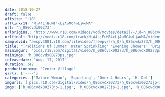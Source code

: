 ```yaml
---
date: 2018-10-27
draft: false
affsite: "r18"
afflinkr18: "NjA4LjEuMS4xLjAuMC4wLjAuMA"
url: "h_086cvdx00273"
urloriginal: "http://www.r18.com/videos/vod/movies/detail/-/id=h_086cvdx00273"
urlfinal: "http://media.r18.com/track/NjA4LjEuMS4xLjAuMC4wLjAuMA/videos/vod/movies/detail/-/id=h_086cvdx00273"
samplevid: "awspv3001.r18.com/litevideo/freepv/h/h_0/h_086cvdx273/h_086cvdx273_dmb_w.mp4"
title: "Traditions Of Summer 'Water Sprinkling' 'Evening Showers' 'Dripping Wet Pussies' A Squirting Pussy Shower Will Instantly Cool You Down By 5 Degrees! I'm Getting So Excited That My Body Temperature Rises By 5 Degrees! And Now My Big Boy Is Out Of Control! 30 Ladies/4 Hours"
mainimgurl: "pics.r18.com/digital/video/h_086cvdx00273/h_086cvdx00273ps.jpg"
mainimgs: "h_086cvdx00273ps.jpg"
releasedate: "Aug. 17, 2017"
duration: 242
productioncomp: "Center Village"
girls: ['----']
categories: ['Mature Woman', 'Squirting', 'Over 4 Hours', 'Hi-Def']
imgurls: ['pics.r18.com/digital/video/h_086cvdx00273/h_086cvdx00273jp-1.jpg', 'pics.r18.com/digital/video/h_086cvdx00273/h_086cvdx00273jp-2.jpg', 'pics.r18.com/digital/video/h_086cvdx00273/h_086cvdx00273jp-3.jpg', 'pics.r18.com/digital/video/h_086cvdx00273/h_086cvdx00273jp-4.jpg', 'pics.r18.com/digital/video/h_086cvdx00273/h_086cvdx00273jp-5.jpg', 'pics.r18.com/digital/video/h_086cvdx00273/h_086cvdx00273jp-6.jpg', 'pics.r18.com/digital/video/h_086cvdx00273/h_086cvdx00273jp-7.jpg', 'pics.r18.com/digital/video/h_086cvdx00273/h_086cvdx00273jp-8.jpg', 'pics.r18.com/digital/video/h_086cvdx00273/h_086cvdx00273jp-9.jpg', 'pics.r18.com/digital/video/h_086cvdx00273/h_086cvdx00273jp-10.jpg', 'pics.r18.com/digital/video/h_086cvdx00273/h_086cvdx00273jp-11.jpg', 'pics.r18.com/digital/video/h_086cvdx00273/h_086cvdx00273jp-12.jpg', 'pics.r18.com/digital/video/h_086cvdx00273/h_086cvdx00273jp-13.jpg', 'pics.r18.com/digital/video/h_086cvdx00273/h_086cvdx00273jp-14.jpg', 'pics.r18.com/digital/video/h_086cvdx00273/h_086cvdx00273jp-15.jpg', 'pics.r18.com/digital/video/h_086cvdx00273/h_086cvdx00273jp-16.jpg', 'pics.r18.com/digital/video/h_086cvdx00273/h_086cvdx00273jp-17.jpg', 'pics.r18.com/digital/video/h_086cvdx00273/h_086cvdx00273jp-18.jpg', 'pics.r18.com/digital/video/h_086cvdx00273/h_086cvdx00273jp-19.jpg', 'pics.r18.com/digital/video/h_086cvdx00273/h_086cvdx00273jp-20.jpg']
imgs: ['h_086cvdx00273jp-1.jpg', 'h_086cvdx00273jp-2.jpg', 'h_086cvdx00273jp-3.jpg', 'h_086cvdx00273jp-4.jpg', 'h_086cvdx00273jp-5.jpg', 'h_086cvdx00273jp-6.jpg', 'h_086cvdx00273jp-7.jpg', 'h_086cvdx00273jp-8.jpg', 'h_086cvdx00273jp-9.jpg', 'h_086cvdx00273jp-10.jpg', 'h_086cvdx00273jp-11.jpg', 'h_086cvdx00273jp-12.jpg', 'h_086cvdx00273jp-13.jpg', 'h_086cvdx00273jp-14.jpg', 'h_086cvdx00273jp-15.jpg', 'h_086cvdx00273jp-16.jpg', 'h_086cvdx00273jp-17.jpg', 'h_086cvdx00273jp-18.jpg', 'h_086cvdx00273jp-19.jpg', 'h_086cvdx00273jp-20.jpg']
---
```

